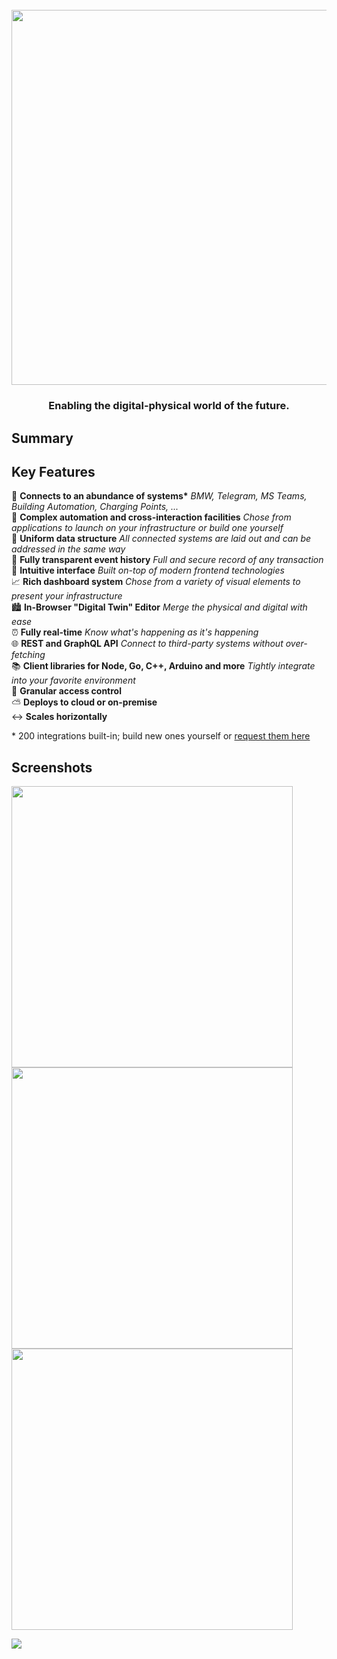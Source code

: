 <h1 align="center">
  <br>
  <a href="https://1src.tech"><img src="https://github.com/janhaa/one/blob/main/2_Logo%20Design%20Handout.png?raw=true" width="600"></a>
</h1>

<h3 align="center">
  Enabling the digital-physical world of the future.
</h3>

## Summary


## Key Features

:electric_plug: **Connects to an abundance of systems\*** _BMW, Telegram, MS Teams, Building Automation, Charging Points, ..._\
:brain: **Complex automation and cross-interaction facilities** _Chose from applications to launch on your infrastructure or build one yourself_\
:necktie: **Uniform data structure** _All connected systems are laid out and can be addressed in the same way_\
:floppy_disk: **Fully transparent event history** _Full and secure record of any transaction_\
:star_struck: **Intuitive interface** _Built on-top of modern frontend technologies_\
:chart_with_upwards_trend: **Rich dashboard system** _Chose from a variety of visual elements to present your infrastructure_\
:cityscape: **In-Browser "Digital Twin" Editor** _Merge the physical and digital with ease_\
:alarm_clock: **Fully real-time** _Know what's happening as it's happening_\
:globe_with_meridians: **REST and GraphQL API** _Connect to third-party systems without over-fetching_\
:books: **Client libraries for Node, Go, C++, Arduino and more** _Tightly integrate into your favorite environment_\
:closed_lock_with_key: **Granular access control**\
:partly_sunny: **Deploys to cloud or on-premise**\
:left_right_arrow: **Scales horizontally**

\* 200 integrations built-in; build new ones yourself or [request them here](http://google.com)

## Screenshots
<kbd>
  <a href="https://github.com/janhaa/one/blob/main/thing_state.PNG"><img width="450" src="https://github.com/janhaa/one/blob/main/thing_state.PNG"></a>
</kbd>
<kbd>
  <a href="https://github.com/janhaa/one/blob/main/thing_state.PNG"><img width="450" src="https://github.com/janhaa/one/blob/main/parking_spaces.PNG"></a>
</kbd>  
<kbd>
  <a href="https://github.com/janhaa/one/blob/main/thing_state.PNG"><img width="450" src="https://github.com/janhaa/one/blob/main/booking.PNG"></a>
</kbd>

![](editor.gif)


